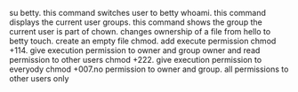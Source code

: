su betty. this command switches user to betty
whoami. this command displays the current user
groups. this command shows the group the current user is part of
chown. changes ownership of a file from hello to betty
touch. create an empty file
chmod. add execute permission
chmod +114. give execution permission to owner and group owner and read permission to other users
chmod +222. give execution permission to everyody
chmod +007.no permission to owner and group. all permissions to other users only

